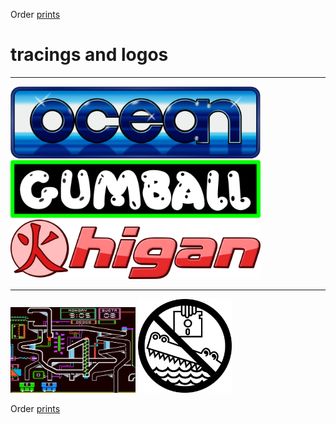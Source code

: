 Order [prints](http://prints.corkami.com/)

# tracings and logos

---
<a href="ocean.pdf"><img src="ocean.png" width="400" alt="Ocean logo"></a>
<a href="gumball.pdf"><img src="gumball.png" width="400" alt="Gumball logo"></a>
<a href="higan.pdf"><img src="higan.png" width="400" alt="higan's logo"></a>

---
<a href="gumball-game.pdf"><img src="gumball-game.png" width="200" alt="Gumball gameplay"></a>
<a href="beagle-croc.pdf"><img src="beagle-croc.png" width="150" alt="Beagle Bros Crocodile warning"></a>

Order [prints](http://prints.corkami.com/)
